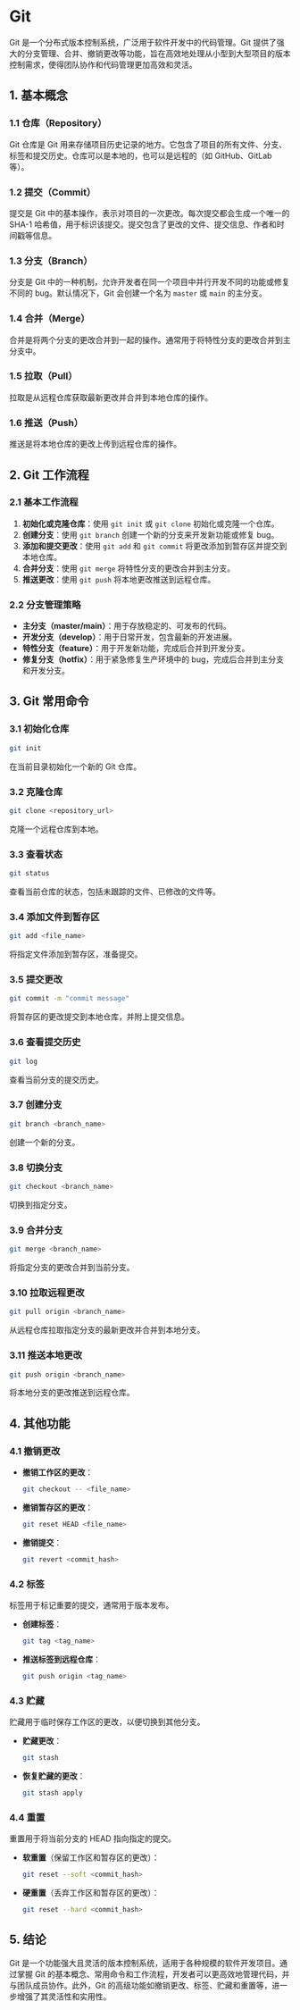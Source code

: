 # Git

Git 是一个分布式版本控制系统，广泛用于软件开发中的代码管理。Git 提供了强大的分支管理、合并、撤销更改等功能，旨在高效地处理从小型到大型项目的版本控制需求，使得团队协作和代码管理更加高效和灵活。

## 1. 基本概念

### 1.1 仓库（Repository）
Git 仓库是 Git 用来存储项目历史记录的地方。它包含了项目的所有文件、分支、标签和提交历史。仓库可以是本地的，也可以是远程的（如 GitHub、GitLab 等）。

### 1.2 提交（Commit）
提交是 Git 中的基本操作，表示对项目的一次更改。每次提交都会生成一个唯一的 SHA-1 哈希值，用于标识该提交。提交包含了更改的文件、提交信息、作者和时间戳等信息。

### 1.3 分支（Branch）
分支是 Git 中的一种机制，允许开发者在同一个项目中并行开发不同的功能或修复不同的 bug。默认情况下，Git 会创建一个名为 `master` 或 `main` 的主分支。

### 1.4 合并（Merge）
合并是将两个分支的更改合并到一起的操作。通常用于将特性分支的更改合并到主分支中。

### 1.5 拉取（Pull）

拉取是从远程仓库获取最新更改并合并到本地仓库的操作。

### 1.6 推送（Push）

推送是将本地仓库的更改上传到远程仓库的操作。

## 2. Git 工作流程

### 2.1 基本工作流程

1. **初始化或克隆仓库**：使用 `git init` 或 `git clone` 初始化或克隆一个仓库。
2. **创建分支**：使用 `git branch` 创建一个新的分支来开发新功能或修复 bug。
3. **添加和提交更改**：使用 `git add` 和 `git commit` 将更改添加到暂存区并提交到本地仓库。
4. **合并分支**：使用 `git merge` 将特性分支的更改合并到主分支。
5. **推送更改**：使用 `git push` 将本地更改推送到远程仓库。

### 2.2 分支管理策略

- **主分支（master/main）**：用于存放稳定的、可发布的代码。
- **开发分支（develop）**：用于日常开发，包含最新的开发进展。
- **特性分支（feature）**：用于开发新功能，完成后合并到开发分支。
- **修复分支（hotfix）**：用于紧急修复生产环境中的 bug，完成后合并到主分支和开发分支。

## 3. Git 常用命令

### 3.1 初始化仓库
```bash
git init
```
在当前目录初始化一个新的 Git 仓库。

### 3.2 克隆仓库
```bash
git clone <repository_url>
```
克隆一个远程仓库到本地。

### 3.3 查看状态
```bash
git status
```
查看当前仓库的状态，包括未跟踪的文件、已修改的文件等。

### 3.4 添加文件到暂存区
```bash
git add <file_name>
```
将指定文件添加到暂存区，准备提交。

### 3.5 提交更改
```bash
git commit -m "commit message"
```
将暂存区的更改提交到本地仓库，并附上提交信息。

### 3.6 查看提交历史
```bash
git log
```
查看当前分支的提交历史。

### 3.7 创建分支
```bash
git branch <branch_name>
```
创建一个新的分支。

### 3.8 切换分支
```bash
git checkout <branch_name>
```
切换到指定分支。

### 3.9 合并分支
```bash
git merge <branch_name>
```
将指定分支的更改合并到当前分支。

### 3.10 拉取远程更改
```bash
git pull origin <branch_name>
```
从远程仓库拉取指定分支的最新更改并合并到本地分支。

### 3.11 推送本地更改
```bash
git push origin <branch_name>
```
将本地分支的更改推送到远程仓库。

## 4. 其他功能

### 4.1 撤销更改
- **撤销工作区的更改**：
  ```bash
  git checkout -- <file_name>
  ```
- **撤销暂存区的更改**：
  ```bash
  git reset HEAD <file_name>
  ```
- **撤销提交**：
  ```bash
  git revert <commit_hash>
  ```

### 4.2 标签
标签用于标记重要的提交，通常用于版本发布。
- **创建标签**：
  ```bash
  git tag <tag_name>
  ```
- **推送标签到远程仓库**：
  ```bash
  git push origin <tag_name>
  ```

### 4.3 贮藏
贮藏用于临时保存工作区的更改，以便切换到其他分支。
- **贮藏更改**：
  ```bash
  git stash
  ```
- **恢复贮藏的更改**：
  ```bash
  git stash apply
  ```

### 4.4 重置
重置用于将当前分支的 HEAD 指向指定的提交。
- **软重置**（保留工作区和暂存区的更改）：
  ```bash
  git reset --soft <commit_hash>
  ```
- **硬重置**（丢弃工作区和暂存区的更改）：
  ```bash
  git reset --hard <commit_hash>
  ```

## 5. 结论

Git 是一个功能强大且灵活的版本控制系统，适用于各种规模的软件开发项目。通过掌握 Git 的基本概念、常用命令和工作流程，开发者可以更高效地管理代码，并与团队成员协作。此外，Git 的高级功能如撤销更改、标签、贮藏和重置等，进一步增强了其灵活性和实用性。
